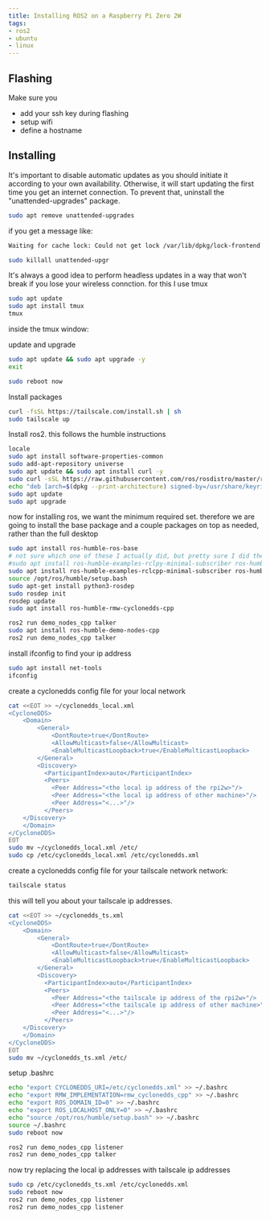 ```yaml
---
title: Installing ROS2 on a Raspberry Pi Zero 2W
tags:
- ros2
- ubuntu
- linux
---
```


## Flashing

Make sure you 

* add your ssh key during flashing 
* setup wifi
* define a hostname

## Installing

It's important to disable automatic updates as you should initiate it according to your own availability.  Otherwise, it will start updating the first time you get an internet connection.  To prevent that, uninstall the "unattended-upgrades" package.

```bash
sudo apt remove unattended-upgrades
```

if you get a message like:

```bash
Waiting for cache lock: Could not get lock /var/lib/dpkg/lock-frontend. It is held by process 2131 (uWaiting for cache lock: Could not get lock /var/lib/dpkg/lock-frontend. It is held by process 2131 (unattended-upgr)   
```

```bash
sudo killall unattended-upgr
```

It's always a good idea to perform headless updates in a way that won't break if you lose your wireless connction.  for this I use tmux

```bash
sudo apt update
sudo apt install tmux
tmux
```

inside the tmux window:

update and upgrade

```bash
sudo apt update && sudo apt upgrade -y
exit
```

```bash
sudo reboot now
```

Install packages

```bash
curl -fsSL https://tailscale.com/install.sh | sh
sudo tailscale up
```

Install ros2.  this follows the humble instructions

```bash
locale
sudo apt install software-properties-common
sudo add-apt-repository universe
sudo apt update && sudo apt install curl -y
sudo curl -sSL https://raw.githubusercontent.com/ros/rosdistro/master/ros.key -o /usr/share/keyrings/ros-archive-keyring.gpg
echo "deb [arch=$(dpkg --print-architecture) signed-by=/usr/share/keyrings/ros-archive-keyring.gpg] http://packages.ros.org/ros2/ubuntu $(. /etc/os-release && echo $UBUNTU_CODENAME) main" | sudo tee /etc/apt/sources.list.d/ros2.list > /dev/null
sudo apt update
sudo apt upgrade
```

now for installing ros, we want the minimum required set.  therefore we are going to install the base package and a couple packages on top as needed, rather than the full desktop

```bash
sudo apt install ros-humble-ros-base
# not sure which one of these I actually did, but pretty sure I did the cpp version.
#sudo apt install ros-humble-examples-rclpy-minimal-subscriber ros-humble-examples-rclpy-minimal-publisher 
sudo apt install ros-humble-examples-rclcpp-minimal-subscriber ros-humble-examples-rclcpp-minimal-publisher 
source /opt/ros/humble/setup.bash
sudo apt-get install python3-rosdep
sudo rosdep init
rosdep update
sudo apt install ros-humble-rmw-cyclonedds-cpp
```

```bash
ros2 run demo_nodes_cpp talker
sudo apt install ros-humble-demo-nodes-cpp
ros2 run demo_nodes_cpp talker
```

install ifconfig to find your ip address

```bash
sudo apt install net-tools
ifconfig
```

create a cyclonedds config file for your local network

```bash
cat <<EOT >> ~/cyclonedds_local.xml
<CycloneDDS>
    <Domain>
        <General>
            <DontRoute>true</DontRoute>        
            <AllowMulticast>false</AllowMulticast>
            <EnableMulticastLoopback>true</EnableMulticastLoopback>
        </General>
        <Discovery>
          <ParticipantIndex>auto</ParticipantIndex>
          <Peers>
            <Peer Address="<the local ip address of the rpi2w>"/>
            <Peer Address="<the local ip address of other machine>"/>
            <Peer Address="<...>"/>
          </Peers>
    </Discovery>
    </Domain>
</CycloneDDS>
EOT
sudo mv ~/cyclonedds_local.xml /etc/
sudo cp /etc/cyclonedds_local.xml /etc/cyclonedds.xml
```

create a cyclonedds config file for your tailscale network network:

```bash
tailscale status
```

this will tell you about your tailscale ip addresses.

```bash
cat <<EOT >> ~/cyclonedds_ts.xml
<CycloneDDS>
    <Domain>
        <General>
            <DontRoute>true</DontRoute>        
            <AllowMulticast>false</AllowMulticast>
            <EnableMulticastLoopback>true</EnableMulticastLoopback>
        </General>
        <Discovery>
          <ParticipantIndex>auto</ParticipantIndex>
          <Peers>
            <Peer Address="<the tailscale ip address of the rpi2w>"/>
            <Peer Address="<the tailscale ip address of other machine>"/>
            <Peer Address="<...>"/>
          </Peers>
    </Discovery>
    </Domain>
</CycloneDDS>
EOT
sudo mv ~/cyclonedds_ts.xml /etc/
```

setup .bashrc

```bash
echo "export CYCLONEDDS_URI=/etc/cyclonedds.xml" >> ~/.bashrc
echo "export RMW_IMPLEMENTATION=rmw_cyclonedds_cpp" >> ~/.bashrc
echo "export ROS_DOMAIN_ID=0" >> ~/.bashrc
echo "export ROS_LOCALHOST_ONLY=0" >> ~/.bashrc
echo "source /opt/ros/humble/setup.bash" >> ~/.bashrc 
source ~/.bashrc
sudo reboot now
```

```bash
ros2 run demo_nodes_cpp listener
ros2 run demo_nodes_cpp talker
```

now try replacing the local ip addresses with tailscale ip addresses

```bash
sudo cp /etc/cyclonedds_ts.xml /etc/cyclonedds.xml
sudo reboot now
ros2 run demo_nodes_cpp listener
ros2 run demo_nodes_cpp listener
```

<!-- 
sudo apt install ros-humble-desktop
sudo apt install ros-humble-desktop
sudo apt search ros-humble*demo*
sudo apt search ros-humble*
sudo apt search ros-humble-de*
sudo apt search ros-humble-de
sudo apt search ros-humble-demo
sudo apt search ros-humble-exampl
sudo apt install ros-humble-desktop -->
